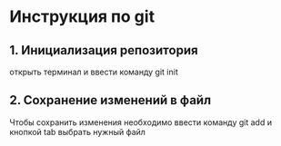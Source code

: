 # Инструкция по git
## 1. Инициализация репозитория
открыть терминал и ввести команду git init
## 2. Сохранение изменений в файл
Чтобы сохранить изменения необходимо ввести команду git add и кнопкой tab выбрать нужный файл
